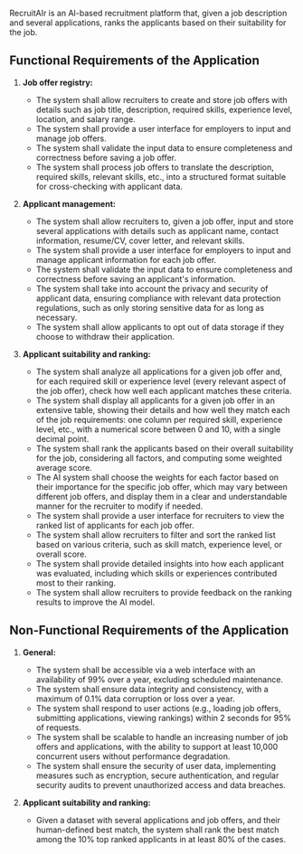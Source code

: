 RecruitAIr is an AI-based recruitment platform that, given a job description and several applications, ranks the applicants based on their suitability for the job.

## Functional Requirements of the Application

1. **Job offer registry:**
    - The system shall allow recruiters to create and store job offers with details such as job title, description, required skills, experience level, location, and salary range.
    - The system shall provide a user interface for employers to input and manage job offers.
    - The system shall validate the input data to ensure completeness and correctness before saving a job offer.
    - The system shall process job offers to translate the description, required skills, relevant skills, etc., into a structured format suitable for cross-checking with applicant data.

2. **Applicant management:**
    - The system shall allow recruiters to, given a job offer, input and store several applications with details such as applicant name, contact information, resume/CV, cover letter, and relevant skills.
    - The system shall provide a user interface for employers to input and manage applicant information for each job offer.
    - The system shall validate the input data to ensure completeness and correctness before saving an applicant's information.
    - The system shall take into account the privacy and security of applicant data, ensuring compliance with relevant data protection regulations, such as only storing sensitive data for as long as necessary.
    - The system shall allow applicants to opt out of data storage if they choose to withdraw their application.

3. **Applicant suitability and ranking:**
    - The system shall analyze all applications for a given job offer and, for each required skill or experience level (every relevant aspect of the job offer), check how well each applicant matches these criteria.
    - The system shall display all applicants for a given job offer in an extensive table, showing their details and how well they match each of the job requirements: one column per required skill, experience level, etc., with a numerical score between 0 and 10, with a single decimal point.
    - The system shall rank the applicants based on their overall suitability for the job, considering all factors, and computing some weighted average score.
    - The AI system shall choose the weights for each factor based on their importance for the specific job offer, which may vary between different job offers, and display them in a clear and understandable manner for the recruiter to modify if needed.
    - The system shall provide a user interface for recruiters to view the ranked list of applicants for each job offer.
    - The system shall allow recruiters to filter and sort the ranked list based on various criteria, such as skill match, experience level, or overall score.
    - The system shall provide detailed insights into how each applicant was evaluated, including which skills or experiences contributed most to their ranking.
    - The system shall allow recruiters to provide feedback on the ranking results to improve the AI model.


## Non-Functional Requirements of the Application

1. **General:**
    - The system shall be accessible via a web interface with an availability of 99% over a year, excluding scheduled maintenance.
    - The system shall ensure data integrity and consistency, with a maximum of 0.1% data corruption or loss over a year.
    - The system shall respond to user actions (e.g., loading job offers, submitting applications, viewing rankings) within 2 seconds for 95% of requests.
    - The system shall be scalable to handle an increasing number of job offers and applications, with the ability to support at least 10,000 concurrent users without performance degradation.
   - The system shall ensure the security of user data, implementing measures such as encryption, secure authentication, and regular security audits to prevent unauthorized access and data breaches.

2. **Applicant suitability and ranking:**
    - Given a dataset with several applications and job offers, and their human-defined best match, the system shall rank the best match among the 10% top ranked applicants in at least 80% of the cases.